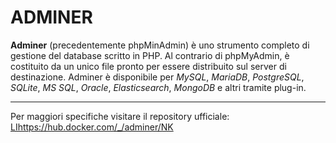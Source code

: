 # ADMINER
**Adminer** (precedentemente phpMinAdmin) è uno strumento completo di gestione del database scritto in PHP. Al contrario di phpMyAdmin, è costituito da un unico file pronto per essere distribuito sul server di destinazione. Adminer è disponibile per *MySQL*, *MariaDB*, *PostgreSQL*, *SQLite*, *MS SQL*, *Oracle*, *Elasticsearch*, *MongoDB* e altri tramite plug-in.


---
Per maggiori specifiche visitare il repository ufficiale:
[LIhttps://hub.docker.com/_/adminer/NK](https://hub.docker.com/_/adminer/)
